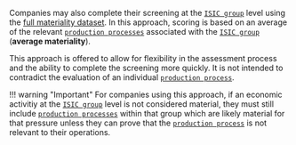 
Companies may also complete their screening at the [`ISIC group`](definitions.md#isic-group) level using the [full materiality dataset](full-materiality-dataset.md). In this approach, scoring is based on an average of the relevant [`production processes`](definitions.md#production-process) associated with the [`ISIC group`](definitions.md#isic-group) (**average materiality**). 

This approach is offered to allow for flexibility in the assessment process and the ability to complete the screening more quickly. It is not intended to contradict the evaluation of an individual [`production process`](definitions.md#production-process). <!-- The interface for anlaysis at this level (similar to tabs 4 and 5) may be created in further revisions of the tool. -->

!!! warning "Important"
    For companies using this approach, if an economic activitiy at the [`ISIC group`](definitions.md#isic-group) level is not considered material, they must still include [`production processes`](definitions.md#production-process) within that group which are likely material for that pressure unless they can prove that the [`production process`](definitions.md#production-process) is not relevant to their operations. 